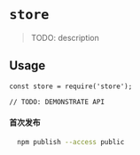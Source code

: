 # `store`

> TODO: description

## Usage

```
const store = require('store');

// TODO: DEMONSTRATE API
```

#### 首次发布

```bash
  npm publish --access public
```
